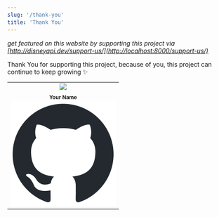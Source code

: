 ```yaml
---
slug: '/thank-you'
title: 'Thank You'
---
```


_get featured on this website by supporting this project via [http://disneyapi.dev/support-us/](http://localhost:8000/support-us/)_

Thank You for supporting this project, because of you, this project can continue to keep growing ✨

<table>
  <tr>
    <td align="center">
      <img src="https://placehold.co/100x100" width="100px"/>
      <br><sub><b>Your Name<b></sub>
      <br><a href="https://github.com/"><img src="../images/github-mark.png"></a>
    </td>
  </tr>
</table>